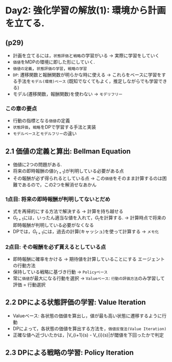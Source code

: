 # Day2: 強化学習の解放(1): 環境から計画を立てる.
## (p29)
+ 計画を立てるには，`状態評価`と`戦略`の学習がいる -> 実際に学習をしていく
+ `価値`をMDPの環境に即した形にしていく.
+ `価値の定義`，`状態評価の学習`，`戦略の学習`
+ `DP`: 遷移関数と報酬関数が明らかな時に使える -> これらをベースに学習をする手法を`モデル(環境)ベース` (既知でなくてもよく，推定しながらでも学習できる)
+ モデル(遷移関数，報酬関数)を使わない -> `モデリフリー`

### この章の要点
+ 行動の指標となる`価値`の定義
+ `状態評価`，`戦略`をDPで学習する手法と実装
+ `モデルベース`と`モデルフリー`の違い

## 2.1 価値の定義と算出: Bellman Equation
+ 価値に2つの問題がある.
+ 将来の即時報酬の値($r_{t+1}$)が判明している必要がある点
+ その報酬が必ず得られるとしている点
-> この`価値`をそのまま計算するのは困難であるので，この2つを解消せなあかん  

### 1点目: 将来の即時報酬が判明してないとだめ
+ 式を再帰的にする方法で解決する -> 計算を持ち越せる
+ $G_{t+1}$には，いったん適当な値を入れて，$G_{t}$を計算する. -> 計算時点で将来の即時報酬が判明している必要がなくなる
+ DPでは，$G_{t+1}$には，過去の計算(キャッシュ)を使って計算する -> `メモ化`

### 2点目: その報酬を必ず貰えるとしている点
+ 即時報酬に確率をかける -> 期待値を計算していることにする
エージェントの行動方法
+ 保持している戦略に基づき行動 -> `Policyベース`
+ 常に`価値`が最大になる行動を選択 -> `Valueベース`: `行動の評価方法`のみ学習して評価 = 行動選択


## 2.2 DPによる状態評価の学習: Value Iteration
+ Valueベース: 各状態の価値を算出し，値が最も高い状態に遷移するように行動
+ DPによって，各状態の価値を算出する方法を，`価値反復法(Value Iteration)`
+ 正確な値へ近づいたかは，|V_{i+1}(s) - V_{i}(s)|が閾値を下回ったかで判定


## 2.3 DPによる戦略の学習: Policy Iteration
